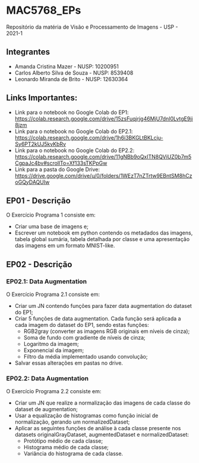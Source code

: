 # MAC5768_EPs

Repositório da matéria de Visão e Processamento de Imagens - USP - 2021-1

## Integrantes

- Amanda Cristina Mazer - NUSP: 10200951
- Carlos Alberto Silva de Souza - NUSP: 8539408
- Leonardo Miranda de Brito - NUSP: 12630364

## Links Importantes:

- Link para o notebook no Google Colab do EP1: https://colab.research.google.com/drive/15zsFuqjrjg46MjU7dnI0LvtgE9ji8jzm
- Link para o notebook no Google Colab do EP2.1: https://colab.research.google.com/drive/1h6i3BKGLtBKLcju-Sy6PT2kUJ5kvKbRv
- Link para o notebook no Google Colab do EP2.2: https://colab.research.google.com/drive/11gNBb9oQxITN8QViUZ0b7m5CgpaJc4bv#scrollTo=Xf133sTKPpGw
- Link para a pasta do Google Drive: https://drive.google.com/drive/u/0/folders/1WEzT7nZTrtw9EBntSM8hCzoGQyDAQUIw

## EP01 - Descrição
O Exercício Programa 1 consiste em:
- Criar uma base de imagens e;
- Escrever um notebook em python contendo os metadados das imagens, tabela global sumária, tabela detalhada por classe e uma apresentação das imagens em um formato MNIST-like.

## EP02 - Descrição
### EP02.1: Data Augmentation
O Exercício Programa 2.1 consiste em:
- Criar um JN contendo funções para fazer data augmentation do dataset do EP1;
- Criar 5 funções de data augmentation. Cada função será aplicada a cada imagem do dataset do EP1, sendo estas funções:
  - RGB2gray (converter as imagens RGB originais em níveis de cinza);
  - Soma de fundo com gradiente de níveis de cinza;
  - Logaritmo da imagem;
  - Exponencial da imagem;
  - Filtro da média implementado usando convolução;
- Salvar essas alterações em pastas no drive.

### EP02.2: Data Augmentation
O Exercício Programa 2.2 consiste em:
- Criar um JN que realize a normalização das imagens de cada classe do dataset de augmentation;
- Usar a equalização de histogramas como função inicial de normalização, gerando um normalizedDataset;
- Aplicar as seguintes funções de análise à cada classe presente nos datasets originalGrayDataset, augmentedDataset e normalizedDataset:  
  - Protótipo médio de cada classe;
  - Histograma médio de cada classe;
  - Variância do histograma de cada classe.
